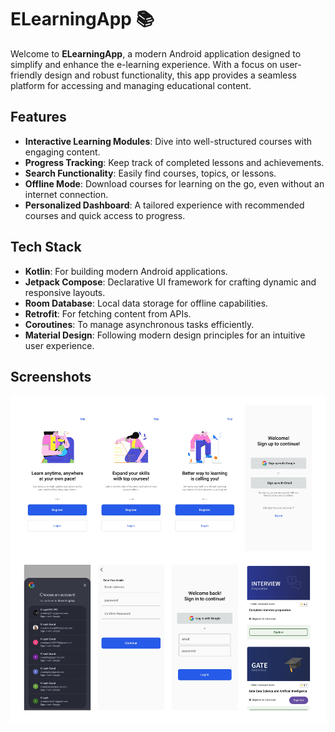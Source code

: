 # ELearningApp 📚

Welcome to **ELearningApp**, a modern Android application designed to simplify and enhance the e-learning experience. With a focus on user-friendly design and robust functionality, this app provides a seamless platform for accessing and managing educational content.

## Features
- **Interactive Learning Modules**: Dive into well-structured courses with engaging content.
- **Progress Tracking**: Keep track of completed lessons and achievements.
- **Search Functionality**: Easily find courses, topics, or lessons.
- **Offline Mode**: Download courses for learning on the go, even without an internet connection.
- **Personalized Dashboard**: A tailored experience with recommended courses and quick access to progress.

## Tech Stack
- **Kotlin**: For building modern Android applications.
- **Jetpack Compose**: Declarative UI framework for crafting dynamic and responsive layouts.
- **Room Database**: Local data storage for offline capabilities.
- **Retrofit**: For fetching content from APIs.
- **Coroutines**: To manage asynchronous tasks efficiently.
- **Material Design**: Following modern design principles for an intuitive user experience.

## Screenshots

![ELearningApp Screenshot](Learning.png)

